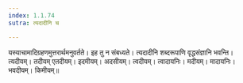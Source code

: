 ```yaml
---
index: 1.1.74
sutra: त्यदादीनि च

---
```

यस्याचामादिग्रहणमुत्तरार्थमनुवर्तते। इह तु न संबध्यते। त्यदादीनि शब्दरूपाणि वृद्धसंज्ञानि भवन्ति। त्यदीयम्। तदीयम् एतदीयम्। इदमीयम्। अदसीयम्। त्वदीयम्। त्वादायनिः। मदीयम्। मादायनिः। भवदीयम्। किमीयम्॥